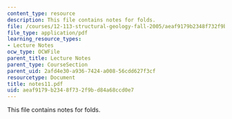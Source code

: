 ```yaml
---
content_type: resource
description: This file contains notes for folds.
file: /courses/12-113-structural-geology-fall-2005/aeaf9179b2348f732f9bd84a68ccd0e7_notes11.pdf
file_type: application/pdf
learning_resource_types:
- Lecture Notes
ocw_type: OCWFile
parent_title: Lecture Notes
parent_type: CourseSection
parent_uid: 2afd4e30-a936-7424-a008-56cdd627f3cf
resourcetype: Document
title: notes11.pdf
uid: aeaf9179-b234-8f73-2f9b-d84a68ccd0e7
---
```

This file contains notes for folds.

